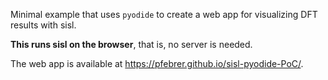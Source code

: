 Minimal example that uses `pyodide` to create a web app for visualizing DFT results with sisl.

**This runs sisl on the browser**, that is, no server is needed.

The web app is available at https://pfebrer.github.io/sisl-pyodide-PoC/.